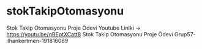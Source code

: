 # stokTakipOtomasyonu
Stok Takip Otomasyonu Proje Ödevi
Youtube Linlki -> https://youtu.be/qBEptXCatt8
Stok Takip Otomasyonu Proje Ödevi 
Grup57-ilhankertmen-191816069
